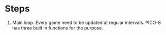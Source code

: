 # Steps

1. Main loop. Every game need to be updated at regular intervals. PICO-8 has three built in functions for the purpose.
